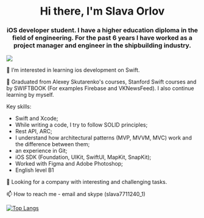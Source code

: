<h1 align="center">Hi there, I'm <a>Slava Orlov</a> 
<h3 align="center">iOS developer student. I have a higher education diploma in the field of engineering. For the past 6 years I have worked as a project manager and engineer in the shipbuilding industry. </h3>

![](https://komarev.com/ghpvc/?username=SlavikOrlov)

👀 I’m interested in learning ios development on Swift.

🌱 Graduated from Alexey Skutarenko's courses, Stanford Swift courses and by SWIFTBOOK (For examples Firebase and VKNewsFeed). I also continue learning by myself.

Key skills:
- Swift and Xcode;
- While writing a code, I try to follow SOLID principles;
- Rest API, ARC;
- I understand how architectural patterns (MVP, MVVM, MVC) work and the difference between them;
- an experience in Git;
- iOS SDK (Foundation, UIKit, SwiftUI, MapKit, SnapKit);
- Worked with Figma and Adobe Photoshop;
- English level B1

💞️ Looking for a company with interesting and challenging tasks.

📫 How to reach me - email and skype (slava7711240_1)

[![Top Langs](https://github-readme-stats.vercel.app/api/top-langs/?SlavikOrlovanuraghazra)](https://github.com/anuraghazra/github-readme-stats)


<!---
SlavikOrlov/SlavikOrlov is a ✨ special ✨ repository because its `README.md` (this file) appears on your GitHub profile.
You can click the Preview link to take a look at your changes.
--->
